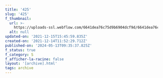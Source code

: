 ```yaml
---
title: '425'
slug: '425'
f_thumbnail:
  url: >-
    https://uploads-ssl.webflow.com/6641dea76c75d9b6904dcf9d/6641dea76c75d9b6904dd327_425.jpg
  alt: null
updated-on: '2021-12-15T15:45:59.835Z'
created-on: '2021-12-14T11:52:29.712Z'
published-on: '2024-05-13T09:35:37.825Z'
f_status: true
f_category: S
f_afficher-la-racine: false
layout: '[archive].html'
tags: archive
---
```



